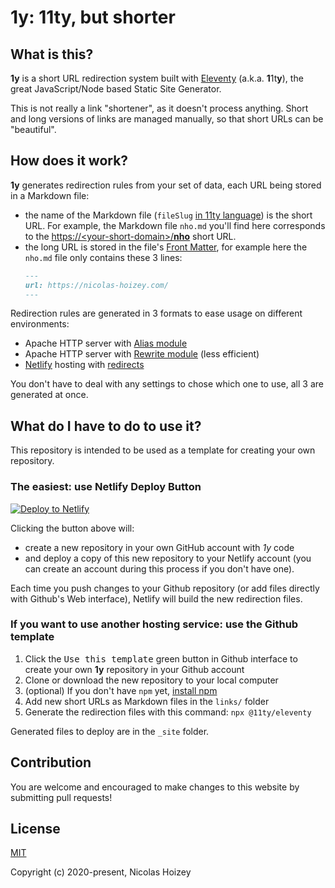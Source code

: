 # **1y**: 11ty, but shorter

## What is this?

**1y** is a short URL redirection system built with [Eleventy](https://www.11ty.dev/) (a.k.a. **1**1t**y**), the great JavaScript/Node based Static Site Generator.

This is not really a link "shortener", as it doesn't process anything. Short and long versions of links are managed manually, so that short URLs can be "beautiful".

## How does it work?

**1y** generates redirection rules from your set of data, each URL being stored in a Markdown file:
- the name of the Markdown file (`fileSlug` [in 11ty language](https://www.11ty.dev/docs/data/#page-variable-contents)) is the short URL. For example, the Markdown file `nho.md` you'll find here corresponds to the [https://\<your-short-domain\>/**nho**](https://<your-short-domain>/nho) short URL.
- the long URL is stored in the file's [Front Matter](https://www.11ty.dev/docs/data-frontmatter/), for example here the `nho.md` file only contains these 3 lines:
    ```markdown
    ---
    url: https://nicolas-hoizey.com/
    ---
    ```

Redirection rules are generated in 3 formats to ease usage on different environments:
- Apache HTTP server with [Alias module](https://httpd.apache.org/docs/current/en/mod/mod_alias.html)
- Apache HTTP server with [Rewrite module](https://httpd.apache.org/docs/current/en/mod/mod_rewrite.html) (less efficient)
- [Netlify](https://netlify.com/) hosting with [redirects](https://docs.netlify.com/routing/redirects/)

You don't have to deal with any settings to chose which one to use, all 3 are generated at once.

## What do I have to do to use it?

This repository is intended to be used as a template for creating your own repository.

### The easiest: use Netlify Deploy Button

[![Deploy to Netlify](https://www.netlify.com/img/deploy/button.svg)](https://app.netlify.com/start/deploy?repository=https://github.com/nhoizey/1y&stack=cms)

Clicking the button above will:
- create a new repository in your own GitHub account with *1y* code
- and deploy a copy of this new repository to your Netlify account (you can create an account during this process if you don't have one).

Each time you push changes to your Github repository (or add files directly with Github's Web interface), Netlify will build the new redirection files.

### If you want to use another hosting service: use the Github template

1. Click the <kbd>Use this template</kbd> green button in Github interface to create your own **1y** repository in your Github account
1. Clone or download the new repository to your local computer
1. (optional) If you don't have `npm` yet, [install npm](https://www.npmjs.com/get-npm)
1. Add new short URLs as Markdown files in the `links/` folder
1. Generate the redirection files with this command: `npx @11ty/eleventy`

Generated files to deploy are in the `_site` folder.

## Contribution

You are welcome and encouraged to make changes to this website by submitting pull requests!

## License

[MIT](http://opensource.org/licenses/MIT)

Copyright (c) 2020-present, Nicolas Hoizey
